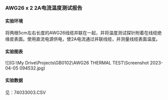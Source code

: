 ### AWG26 x 2 2A电流温度测试报告

#### 实验环境

将两根5cm左右长度的AWG26线缆并联在一起，并将温度测试探针附着在线缆绝缘皮表面。使用直流电源供电，使2A电流通过并联线缆，并测量线缆表面温度。

#### 实验图表

![](G:\My Drive\Projects\GB0102\AWG26 THERMAL TEST\Screenshot 2023-04-05 094532.jpg)

#### 实验数据

见：74033003.CSV
